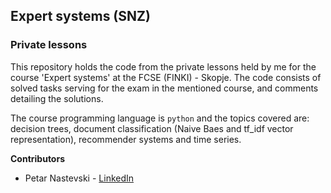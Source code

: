 ## Expert systems (SNZ)
### Private lessons

This repository holds the code from the private lessons held by me for the course 'Expert systems' at the FCSE (FINKI) - Skopje. The code consists of solved tasks serving for the exam in the mentioned course, and comments detailing the solutions.

The course programming language is `python` and the topics covered are: decision trees, document classification (Naive Baes and tf_idf vector representation), recommender systems and time series.

**Contributors**
- Petar Nastevski - [LinkedIn](https://www.linkedin.com/in/%D0%BF%D0%B5%D1%82%D0%B0%D1%80-%D0%BD%D0%B0%D1%81%D1%82%D0%B5%D0%B2%D1%81%D0%BA%D0%B8-7a67a61a6/)
